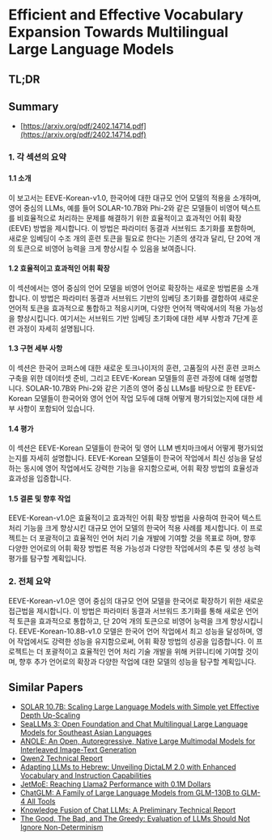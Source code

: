 # Efficient and Effective Vocabulary Expansion Towards Multilingual Large Language Models
## TL;DR
## Summary
- [https://arxiv.org/pdf/2402.14714.pdf](https://arxiv.org/pdf/2402.14714.pdf)

### 1. 각 섹션의 요약

#### 1.1 소개
이 보고서는 EEVE-Korean-v1.0, 한국어에 대한 대규모 언어 모델의 적용을 소개하며, 영어 중심의 LLMs, 예를 들어 SOLAR-10.7B와 Phi-2와 같은 모델들이 비영어 텍스트를 비효율적으로 처리하는 문제를 해결하기 위한 효율적이고 효과적인 어휘 확장(EEVE) 방법을 제시합니다. 이 방법은 파라미터 동결과 서브워드 초기화를 포함하며, 새로운 임베딩이 수조 개의 훈련 토큰을 필요로 한다는 기존의 생각과 달리, 단 20억 개의 토큰으로 비영어 능력을 크게 향상시킬 수 있음을 보여줍니다.

#### 1.2 효율적이고 효과적인 어휘 확장
이 섹션에서는 영어 중심의 언어 모델을 비영어 언어로 확장하는 새로운 방법론을 소개합니다. 이 방법은 파라미터 동결과 서브워드 기반의 임베딩 초기화를 결합하여 새로운 언어적 토큰을 효과적으로 통합하고 적응시키며, 다양한 언어적 맥락에서의 적용 가능성을 향상시킵니다. 여기서는 서브워드 기반 임베딩 초기화에 대한 세부 사항과 7단계 훈련 과정이 자세히 설명됩니다.

#### 1.3 구현 세부 사항
이 섹션은 한국어 코퍼스에 대한 새로운 토크나이저의 훈련, 고품질의 사전 훈련 코퍼스 구축을 위한 데이터셋 준비, 그리고 EEVE-Korean 모델들의 훈련 과정에 대해 설명합니다. SOLAR-10.7B와 Phi-2와 같은 기존의 영어 중심 LLMs를 바탕으로 한 EEVE-Korean 모델들이 한국어와 영어 언어 작업 모두에 대해 어떻게 평가되었는지에 대한 세부 사항이 포함되어 있습니다.

#### 1.4 평가
이 섹션은 EEVE-Korean 모델들이 한국어 및 영어 LLM 벤치마크에서 어떻게 평가되었는지를 자세히 설명합니다. EEVE-Korean 모델들이 한국어 작업에서 최신 성능을 달성하는 동시에 영어 작업에서도 강력한 기능을 유지함으로써, 어휘 확장 방법의 효율성과 효과성을 입증합니다.

#### 1.5 결론 및 향후 작업
EEVE-Korean-v1.0은 효율적이고 효과적인 어휘 확장 방법을 사용하여 한국어 텍스트 처리 기능을 크게 향상시킨 대규모 언어 모델의 한국어 적용 사례를 제시합니다. 이 프로젝트는 더 포괄적이고 효율적인 언어 처리 기술 개발에 기여할 것을 목표로 하며, 향후 다양한 언어로의 어휘 확장 방법론 적용 가능성과 다양한 작업에서의 추론 및 생성 능력 평가를 탐구할 계획입니다.

### 2. 전체 요약
EEVE-Korean-v1.0은 영어 중심의 대규모 언어 모델을 한국어로 확장하기 위한 새로운 접근법을 제시합니다. 이 방법은 파라미터 동결과 서브워드 초기화를 통해 새로운 언어적 토큰을 효과적으로 통합하고, 단 20억 개의 토큰으로 비영어 능력을 크게 향상시킵니다. EEVE-Korean-10.8B-v1.0 모델은 한국어 언어 작업에서 최고 성능을 달성하며, 영어 작업에서도 강력한 성능을 유지함으로써, 어휘 확장 방법의 성공을 입증합니다. 이 프로젝트는 더 포괄적이고 효율적인 언어 처리 기술 개발을 위해 커뮤니티에 기여할 것이며, 향후 추가 언어로의 확장과 다양한 작업에 대한 모델의 성능을 탐구할 계획입니다.

## Similar Papers
- [SOLAR 10.7B: Scaling Large Language Models with Simple yet Effective Depth Up-Scaling](2312.15166.md)
- [SeaLLMs 3: Open Foundation and Chat Multilingual Large Language Models for Southeast Asian Languages](2407.19672.md)
- [ANOLE: An Open, Autoregressive, Native Large Multimodal Models for Interleaved Image-Text Generation](2407.06135.md)
- [Qwen2 Technical Report](2407.10671.md)
- [Adapting LLMs to Hebrew: Unveiling DictaLM 2.0 with Enhanced Vocabulary and Instruction Capabilities](2407.07080.md)
- [JetMoE: Reaching Llama2 Performance with 0.1M Dollars](2404.07413.md)
- [ChatGLM: A Family of Large Language Models from GLM-130B to GLM-4 All Tools](2406.12793.md)
- [Knowledge Fusion of Chat LLMs: A Preliminary Technical Report](2402.16107.md)
- [The Good, The Bad, and The Greedy: Evaluation of LLMs Should Not Ignore Non-Determinism](2407.10457.md)
